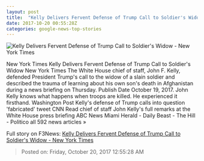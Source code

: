 ```yaml
---
layout: post
title:  "Kelly Delivers Fervent Defense of Trump Call to Soldier's Widow - New York Times"
date: 2017-10-20 00:55:28Z
categories: google-news-top-stories
---
```


![Kelly Delivers Fervent Defense of Trump Call to Soldier's Widow - New York Times](https://static01.nyt.com/images/2017/10/20/us/20dc-kelly/20dc-kelly-facebookJumbo-v3.jpg)

New York Times Kelly Delivers Fervent Defense of Trump Call to Soldier's Widow New York Times The White House chief of staff, John F. Kelly, defended President Trump's call to the widow of a slain soldier and described the trauma of learning about his own son's death in Afghanistan during a news briefing on Thursday. Publish Date October 19, 2017. John Kelly knows what happens when troops are killed. He experienced it firsthand. Washington Post Kelly's defense of Trump calls into question 'fabricated' tweet CNN Read chief of staff John Kelly's full remarks at the White House press briefing ABC News Miami Herald - Daily Beast - The Hill - Politico all 592 news articles »


Full story on F3News: [Kelly Delivers Fervent Defense of Trump Call to Soldier's Widow - New York Times](http://www.f3nws.com/n/SqMAWF)

> Posted on: Friday, October 20, 2017 12:55:28 AM
